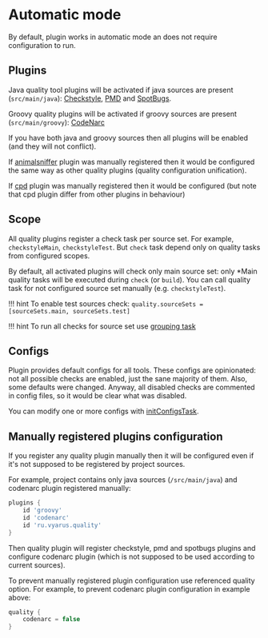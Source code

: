 # Automatic mode

By default, plugin works in automatic mode an does not require configuration to run.

## Plugins

Java quality tool plugins will be activated if java sources are present (`src/main/java`):
[Checkstyle](../tool/checkstyle.md), 
[PMD](../tool/pmd.md) and 
[SpotBugs](../tool/spotbugs.md).

Groovy quality plugins will be activated if groovy sources are present (`src/main/groovy`):
[CodeNarc](../tool/codenarc.md)

If you have both java and groovy sources then all plugins will be enabled (and they will not conflict).

If [animalsniffer](../tool/animalsniffer.md) plugin was manually registered then it would be 
configured the same way as other quality plugins (quality configuration unification).

If [cpd](../tool/cpd.md) plugin was manually registered then it would be configured (but note 
that cpd plugin differ from other plugins in behaviour)

## Scope

All quality plugins register a check task per source set. For example, `checkstyleMain`, `checkstyleTest`.
But `check` task depend only on quality tasks from configured scopes. 

By default, all activated plugins will check only main source set: only *Main quality tasks will be executed
during `check` (or `build`). You can call quality task for not configured source set manually (e.g. `checkstyleTest`).

!!! hint
    To enable test sources check: `quality.sourceSets = [sourceSets.main, sourceSets.test]`

!!! hint
    To run all checks for source set use [grouping task](../task/group.md)
    
## Configs

Plugin provides default configs for all tools.
These configs are opinionated: not all possible checks are enabled, just the sane majority of them. Also, some defaults were changed.
Anyway, all disabled checks are commented in config files, so it would be clear what was disabled.

You can modify one or more configs with [initConfigsTask](../task/config.md).  


## Manually registered plugins configuration 

If you register any quality plugin manually then it will be configured even if it's not supposed to be registered by project sources.

For example, project contains only java sources (`/src/main/java`) and codenarc plugin registered manually:

```groovy
plugins {
    id 'groovy'
    id 'codenarc'
    id 'ru.vyarus.quality'
}
```

Then quality plugin will register checkstyle, pmd and spotbugs plugins and configure codenarc plugin (which is not supposed to be used according to current sources). 

To prevent manually registered plugin configuration use referenced quality option. For example, to prevent codenarc plugin configuration in example above:

 ```groovy
 quality {
     codenarc = false
 }
 ```